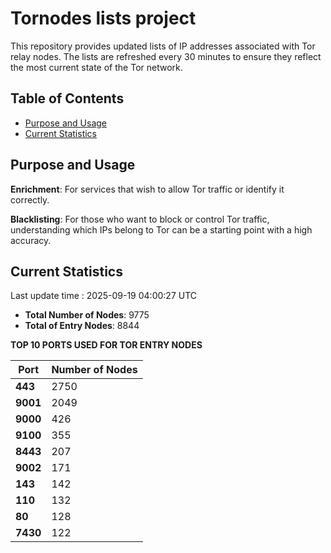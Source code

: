 # Tornodes lists project

This repository provides updated lists of IP addresses associated with Tor relay nodes. The lists are refreshed every 30 minutes to ensure they reflect the most current state of the Tor network.

## Table of Contents

- [Purpose and Usage](#purpose-and-usage)
- [Current Statistics](#current-statistics)


## Purpose and Usage

**Enrichment**: For services that wish to allow Tor traffic or identify it correctly.

**Blacklisting**: For those who want to block or control Tor traffic, understanding which IPs belong to Tor can be a starting point with a high accuracy.

## Current Statistics

Last update time : 2025-09-19 04:00:27 UTC

- **Total Number of Nodes**: 9775
- **Total of Entry Nodes**: 8844

**TOP 10 PORTS USED FOR TOR ENTRY NODES**

| **Port** | **Number of Nodes** |
|------|-----------------|
| **443**   | 2750  |
| **9001**   | 2049  |
| **9000**   | 426  |
| **9100**   | 355  |
| **8443**   | 207  |
| **9002**   | 171  |
| **143**   | 142  |
| **110**   | 132  |
| **80**   | 128  |
| **7430**   | 122  |

